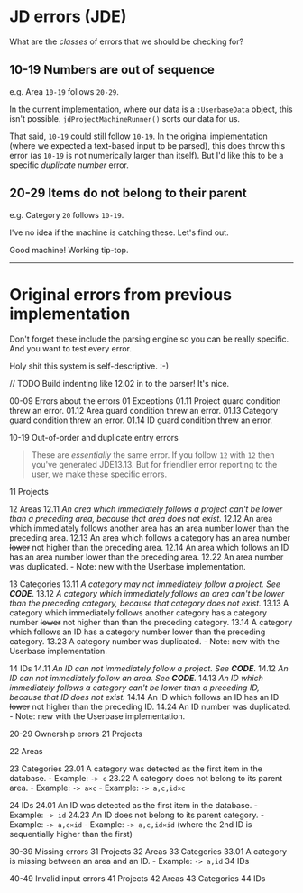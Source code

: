 # JD errors (JDE)

What are the *classes* of errors that we should be checking for?

## 10-19 Numbers are out of sequence

e.g. Area `10-19` follows `20-29`.

In the current implementation, where our data is a `:UserbaseData` object, this isn't possible. `jdProjectMachineRunner()` sorts our data for us.

That said, `10-19` could still follow `10-19`. In the original implementation (where we expected a text-based input to be parsed), this does throw this error (as `10-19` is not numerically larger than itself). But I'd like this to be a specific *duplicate number* error.

## 20-29 Items do not belong to their parent

e.g. Category `20` follows `10-19`.

I've no idea if the machine is catching these. Let's find out.

Good machine! Working tip-top.

---

# Original errors from previous implementation

Don't forget these include the parsing engine so you can be really specific.
And you want to test every error.

Holy shit this system is self-descriptive. :-)

// TODO Build indenting like 12.02 in to the parser! It's nice.

00-09     Errors about the errors
   01     Exceptions
   01.11  Project guard condition threw an error.
   01.12  Area guard condition threw an error.
   01.13  Category guard condition threw an error.
   01.14  ID guard condition threw an error.

10-19     Out-of-order and duplicate entry errors
> These are *essentially* the same error. If you follow `12` with `12` then you've generated JDE13.13. But for friendlier error reporting to the user, we make these specific errors.

   11     Projects

   12     Areas
   12.11  *An area which immediately follows a project can't be lower than*
          *a preceding area, because that area does not exist.*
   12.12  An area which immediately follows another area has an area number
          lower than the preceding area.
   12.13  An area which follows a category has an area number ~~lower~~
          not higher than the preceding area.
   12.14  An area which follows an ID has an area number lower than the
          preceding area.
   12.22  An area number was duplicated.
          - Note: new with the Userbase implementation.

   13 Categories
   13.11  *A category may not immediately follow a project. See **CODE***.
   13.12  *A category which immediately follows an area can't be lower than*
          *the preceding category, because that category does not exist.*
   13.13  A category which immediately follows another category has a category
          number ~~lower~~ not higher than than the preceding category.
   13.14  A category which follows an ID has a category number lower than the
          preceding category.
   13.23  A category number was duplicated.
          - Note: new with the Userbase implementation.

   14 IDs
   14.11  *An ID can not immediately follow a project. See **CODE***.
   14.12  *An ID can not immediately follow an area. See **CODE**.*
   14.13  *An ID which immediately follows a category can't be lower than*
          *a preceding ID, because that ID does not exist.*
   14.14  An ID which follows an ID has an ID ~~lower~~ not higher than
          the preceding ID.
   14.24  An ID number was duplicated.
          - Note: new with the Userbase implementation.

20-29     Ownership errors
   21     Projects

   22     Areas

   23     Categories
   23.01  A category was detected as the first item in the database.
          - Example: `-> c`
   23.22  A category does not belong to its parent area.
          - Example: `-> a×c`
          - Example: `-> a,c,id×c`

   24     IDs
   24.01  An ID was detected as the first item in the database.
          - Example: `-> id`
   24.23  An ID does not belong to its parent category.
          - Example: `-> a,c×id`
          - Example: `-> a,c,id×id` (where the 2nd ID is sequentially higher than the first)
   
30-39     Missing errors
   31     Projects
   32     Areas
   33     Categories
   33.01  A category is missing between an area and an ID.
          - Example: `-> a,id`
   34     IDs

40-49     Invalid input errors
   41     Projects
   42     Areas
   43     Categories
   44     IDs 